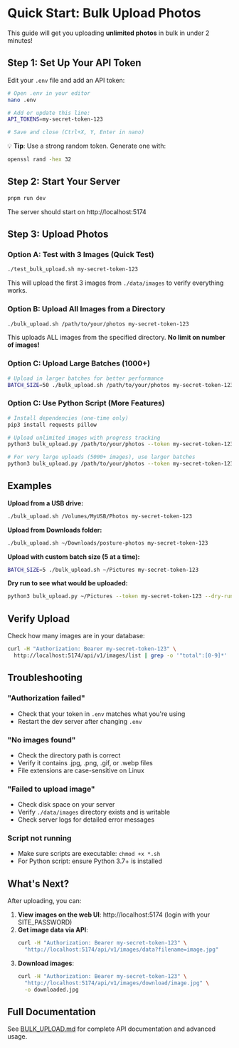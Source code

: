 # Quick Start: Bulk Upload Photos

This guide will get you uploading **unlimited photos** in bulk in under 2 minutes!

## Step 1: Set Up Your API Token

Edit your `.env` file and add an API token:

```bash
# Open .env in your editor
nano .env

# Add or update this line:
API_TOKENS=my-secret-token-123

# Save and close (Ctrl+X, Y, Enter in nano)
```

💡 **Tip**: Use a strong random token. Generate one with:

```bash
openssl rand -hex 32
```

## Step 2: Start Your Server

```bash
pnpm run dev
```

The server should start on http://localhost:5174

## Step 3: Upload Photos

### Option A: Test with 3 Images (Quick Test)

```bash
./test_bulk_upload.sh my-secret-token-123
```

This will upload the first 3 images from `./data/images` to verify everything works.

### Option B: Upload All Images from a Directory

```bash
./bulk_upload.sh /path/to/your/photos my-secret-token-123
```

This uploads ALL images from the specified directory. **No limit on number of images!**

### Option C: Upload Large Batches (1000+)

```bash
# Upload in larger batches for better performance
BATCH_SIZE=50 ./bulk_upload.sh /path/to/your/photos my-secret-token-123
```

### Option C: Use Python Script (More Features)

```bash
# Install dependencies (one-time only)
pip3 install requests pillow

# Upload unlimited images with progress tracking
python3 bulk_upload.py /path/to/your/photos --token my-secret-token-123

# For very large uploads (5000+ images), use larger batches
python3 bulk_upload.py /path/to/your/photos --token my-secret-token-123 --batch-size 50
```

## Examples

**Upload from a USB drive:**

```bash
./bulk_upload.sh /Volumes/MyUSB/Photos my-secret-token-123
```

**Upload from Downloads folder:**

```bash
./bulk_upload.sh ~/Downloads/posture-photos my-secret-token-123
```

**Upload with custom batch size (5 at a time):**

```bash
BATCH_SIZE=5 ./bulk_upload.sh ~/Pictures my-secret-token-123
```

**Dry run to see what would be uploaded:**

```bash
python3 bulk_upload.py ~/Pictures --token my-secret-token-123 --dry-run
```

## Verify Upload

Check how many images are in your database:

```bash
curl -H "Authorization: Bearer my-secret-token-123" \
  http://localhost:5174/api/v1/images/list | grep -o '"total":[0-9]*'
```

## Troubleshooting

### "Authorization failed"

- Check that your token in `.env` matches what you're using
- Restart the dev server after changing `.env`

### "No images found"

- Check the directory path is correct
- Verify it contains .jpg, .png, .gif, or .webp files
- File extensions are case-sensitive on Linux

### "Failed to upload image"

- Check disk space on your server
- Verify `./data/images` directory exists and is writable
- Check server logs for detailed error messages

### Script not running

- Make sure scripts are executable: `chmod +x *.sh`
- For Python script: ensure Python 3.7+ is installed

## What's Next?

After uploading, you can:

1. **View images on the web UI**: http://localhost:5174 (login with your SITE_PASSWORD)
2. **Get image data via API**:
   ```bash
   curl -H "Authorization: Bearer my-secret-token-123" \
     "http://localhost:5174/api/v1/images/data?filename=image.jpg"
   ```
3. **Download images**:
   ```bash
   curl -H "Authorization: Bearer my-secret-token-123" \
     "http://localhost:5174/api/v1/images/download/image.jpg" \
     -o downloaded.jpg
   ```

## Full Documentation

See [BULK_UPLOAD.md](./BULK_UPLOAD.md) for complete API documentation and advanced usage.
